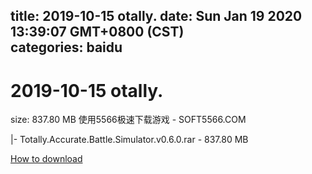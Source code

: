
title: 2019-10-15 otally.
date: Sun Jan 19 2020 13:39:07 GMT+0800 (CST)    
categories: baidu
---

# 2019-10-15 otally.
size: 837.80 MB
 使用5566极速下载游戏 - SOFT5566.COM
 
|- Totally.Accurate.Battle.Simulator.v0.6.0.rar - 837.80 MB

[How to download](https://bpcam.bemobtrk.com/go/2ceec3aa-1ca2-46d6-b9ff-aaa5c184517c?jno=1133)